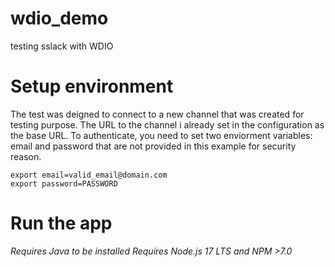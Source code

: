 # wdio_demo
testing sslack with WDIO

# Setup environment
The test was deigned to connect to a new channel that was created for testing purpose. The URL to the channel i already set in the configuration as the base URL.
To authenticate, you need to set two enviorment variables: email and password that are not provided in this example for security reason.
```
export email=valid_email@domain.com
export password=PASSWORD
```

# Run the app
_Requires Java to be installed_
_Requires Node.js 17 LTS and NPM >7.0_
